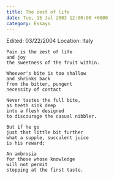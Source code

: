```yaml
---
title: The zest of life
date: Tue, 15 Jul 2003 12:00:00 +0000
category: Essays
---
```


Edited: 03/22/2004
Location: Italy

    Pain is the zest of life  
    and joy  
    the sweetness of the fruit within.

    Whoever's bite is too shallow  
    and shrinks back  
    from the bitter, pungent  
    necessity of contact

    Never tastes the full bite,  
    as teeth sink deep  
    into a flesh designed  
    to discourage the casual nibbler.

    But if he go  
    just that little bit further  
    what a supple, succulent juice  
    is his reward;

    An ambrosia  
    for those whose knowledge  
    will not permit  
    stopping at the first taste.


